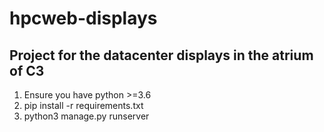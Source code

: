# hpcweb-displays



## Project for the datacenter displays in the atrium of C3
1. Ensure you have python >=3.6
2. pip install -r requirements.txt
3. python3 manage.py runserver
